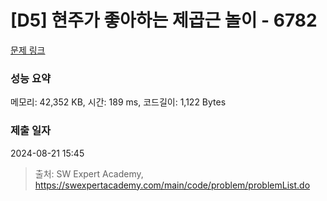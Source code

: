 # [D5] 현주가 좋아하는 제곱근 놀이 - 6782 

[문제 링크](https://swexpertacademy.com/main/code/problem/problemDetail.do?contestProbId=AWgqsAlKr9sDFAW0) 

### 성능 요약

메모리: 42,352 KB, 시간: 189 ms, 코드길이: 1,122 Bytes

### 제출 일자

2024-08-21 15:45



> 출처: SW Expert Academy, https://swexpertacademy.com/main/code/problem/problemList.do